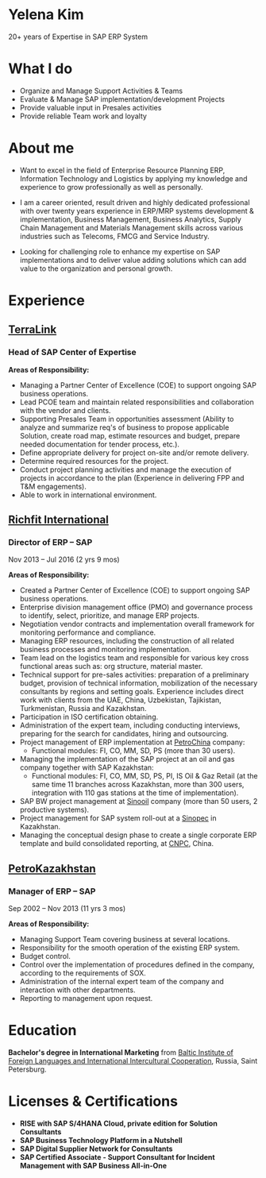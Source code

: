 # Yelena Kim
20+ years of Expertise in SAP ERP System

# What I do
* Organize and Manage Support Activities & Teams
* Evaluate & Manage SAP implementation/development Projects
* Provide valuable input in Presales activities
* Provide reliable Team work and loyalty

# About me
* Want to excel in the field of Enterprise Resource Planning ERP, Information Technology and Logistics by applying my knowledge and experience to grow professionally as well as personally. 

* I am a career oriented, result driven and highly dedicated professional with over twenty years experience in ERP/MRP systems development & implementation, Business Management, Business Analytics, Supply Chain Management and Materials Management skills across various industries such as Telecoms, FMCG and Service Industry. 

* Looking for challenging role to enhance my expertise on SAP implementations and to deliver value adding solutions which can add value to the organization and personal growth.


# Experience
## [TerraLink](https://www.linkedin.com/company/terralink/)
### Head of SAP Center of Expertise


**Areas of Responsibility:**

* Managing a Partner Center of Excellence (COE) to support ongoing SAP business operations. 
* Lead PCOE team and maintain related responsibilities and collaboration with the vendor and clients.
* Supporting Presales Team in opportunities assessment (Ability to analyze and summarize req's of business to propose applicable Solution, create road map, estimate resources and budget, prepare needed documentation for tender process, etc.).
* Define appropriate delivery for project on-site and/or remote delivery.
* Determine required resources for the project.
* Conduct project planning activities and manage the execution of projects in accordance to the plan (Experience in delivering FPP and T&M engagements).
* Able to work in international environment.

## [Richfit International](https://www.linkedin.com/company/richfit-international/)
### Director of ERP – SAP
Nov 2013 – Jul 2016 (2 yrs 9 mos)

**Areas of Responsibility:**
* Created a Partner Center of Excellence (COE) to support ongoing SAP business operations.
* Enterprise division management office (PMO) and governance process to identify, select, prioritize, and manage ERP projects.
* Negotiation vendor contracts and implementation overall framework for monitoring performance and compliance.
* Managing ERP resources, including the construction of all related business processes and monitoring implementation.
* Team lead on the logistics team and responsible for various key cross functional areas such as: org structure, material master.
* Technical support for pre-sales activities: preparation of a preliminary budget, provision of technical information, mobilization of the necessary consultants by regions and setting goals. Experience includes direct work with clients from the UAE, China, Uzbekistan, Tajikistan, Turkmenistan, Russia and Kazakhstan.
* Participation in ISO certification obtaining.
* Administration of the expert team, including conducting interviews, preparing for the search for candidates, hiring and outsourcing.
* Project management of ERP implementation at [PetroChina](http://www.petrochina.com.cn/ptr/) company:
    * Functional modules: FI, CO, MM, SD, PS (more than 30 users).
* Managing the implementation of the SAP project at an oil and gas company together with SAP Kazakhstan:
    * Functional modules: FI, CO, MM, SD, PS, PI, IS Oil & Gaz Retail (at the same time 11 branches across Kazakhstan, more than 300 users, integration with 110 gas stations at the time of implementation).
* SAP BW project management at [Sinooil](https://sinooil.kz) company (more than 50 users, 2 productive systems).
* Project management for SAP system roll-out at a [Sinopec](http://www.sinopecgroup.com/group/en/) in Kazakhstan.
* Managing the conceptual design phase to create a single corporate ERP template and build consolidated reporting, at [CNPC](https://www.cnpc.com.cn/en/), China.

## [PetroKazakhstan](https://www.linkedin.com/company/petrokazakhstan/)
### Manager of ERP – SAP
Sep 2002 – Nov 2013 (11 yrs 3 mos)

**Areas of Responsibility:**
* Managing Support Team covering business at several locations.
* Responsibility for the smooth operation of the existing ERP system.
* Budget control.
* Control over the implementation of procedures defined in the company, according to the requirements of SOX.
* Administration of the internal expert team of the company and interaction with other departments.
* Reporting to management upon request.


# Education
**Bachelor's degree in International Marketing** from [Baltic Institute of Foreign Languages and International Intercultural Cooperation](https://www.linkedin.com/school/балтийский-институт-иностранных-языков-и-межкультурного-сотрудничества/about/), Russia, Saint Petersburg.

# Licenses & Certifications
* **RISE with SAP S/4HANA Cloud, private edition for Solution Consultants**
* **SAP Business Technology Platform in a Nutshell**
* **SAP Digital Supplier Network for Consultants**
* **SAP Certified Associate - Support Consultant for Incident Management with SAP Business All-in-One**